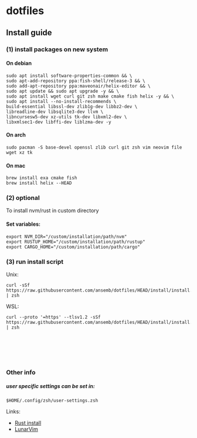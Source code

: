 # dotfiles

## Install guide

### (1) install packages on new system

#### On debian
```
sudo apt install software-properties-common && \
sudo apt-add-repository ppa:fish-shell/release-3 && \
sudo add-apt-repository ppa:maveonair/helix-editor && \
sudo apt update && sudo apt upgrade -y && \
sudo apt install wget curl git zsh make cmake fish helix -y && \
sudo apt install --no-install-recommends \
build-essential libssl-dev zlib1g-dev libbz2-dev \
libreadline-dev libsqlite3-dev llvm \
libncursesw5-dev xz-utils tk-dev libxml2-dev \
libxmlsec1-dev libffi-dev liblzma-dev -y
```

#### On arch
```
sudo pacman -S base-devel openssl zlib curl git zsh vim neovim file wget xz tk
```

#### On mac
```
brew install exa cmake fish
brew install helix --HEAD
```

### (2) optional 
To install nvm/rust in custom directory
#### Set variables:
```
export NVM_DIR="/custom/installation/path/nvm"
export RUSTUP_HOME="/custom/installation/path/rustup"
export CARGO_HOME="/custom/installation/path/cargo"
```

### (3) run install script

Unix:
```
curl -sSf https://raw.githubusercontent.com/ansemb/dotfiles/HEAD/install/install.zsh | zsh
```

WSL:
```
curl --proto '=https' --tlsv1.2 -sSf https://raw.githubusercontent.com/ansemb/dotfiles/HEAD/install/install.zsh | zsh
```

<br /><br /><br /><br />

### Other info

##### user specific settings can be set in:
```
$HOME/.config/zsh/user-settings.zsh
```

Links:
- [Rust install](https://www.rust-lang.org/tools/install)
- [LunarVim](https://www.lunarvim.org/)
